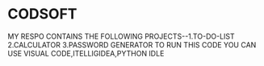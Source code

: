 # CODSOFT
MY RESPO CONTAINS THE FOLLOWING PROJECTS--1.TO-DO-LIST 2.CALCULATOR 3.PASSWORD GENERATOR
TO RUN THIS CODE YOU CAN USE VISUAL CODE,ITELLIGIDEA,PYTHON IDLE
